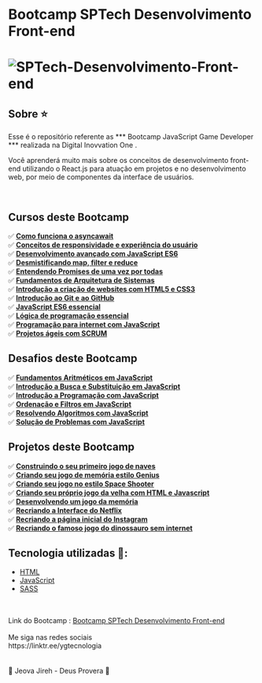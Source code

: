 # Bootcamp SPTech Desenvolvimento Front-end

<h1>
	<img src="https://i.ibb.co/GRQWC7b/SPTech-Desenvolvimento-Front-end.jpg" alt="SPTech-Desenvolvimento-Front-end" border="0">
</h1>
 

## Sobre ⭐️

Esse é o repositório referente as *** Bootcamp JavaScript Game Developer ***  realizada na Digital Inovvation One  .

Você aprenderá muito mais sobre os conceitos de desenvolvimento front-end utilizando o React.js para atuação em projetos e no desenvolvimento web, por meio de componentes da interface de usuários.

<br>

## Cursos deste Bootcamp 

✅ **<a href="Como funciona o asyncawait">Como funciona o asyncawait</a>**<br>
✅ **<a href="Conceitos de responsividade e experiência do usuário">Conceitos de responsividade e experiência do usuário</a>**<br>
✅ **<a href="Desenvolvimento avançado com JavaScript ES6">Desenvolvimento avançado com JavaScript ES6</a>**<br>
✅ **<a href="Desmistificando map, filter e reduce">Desmistificando map, filter e reduce</a>**<br>
✅ **<a href="Entendendo Promises de uma vez por todas">Entendendo Promises de uma vez por todas</a>**<br>
✅ **<a href="Fundamentos de Arquitetura de Sistemas">Fundamentos de Arquitetura de Sistemas</a>**<br>
✅ **<a href="Introdução a criação de websites com HTML5 e CSS3">Introdução a criação de websites com HTML5 e CSS3</a>**<br>
✅ **<a href="Introdução ao Git e ao GitHub">Introdução ao Git e ao GitHub</a>**<br>
✅ **<a href="JavaScript ES6 essencial">JavaScript ES6 essencial</a>**<br>
✅ **<a href="Lógica de programação essencial">Lógica de programação essencial</a>**<br>
✅ **<a href="Programação para internet com JavaScript">Programação para internet com JavaScript</a>**<br>
✅ **<a href="Projetos ágeis com SCRUM">Projetos ágeis com SCRUM</a>**<br>

## Desafios deste Bootcamp 

✅ **<a href="https://github.com/saldanhayg/Bootcamp_JavaScript_Game_Developer_DIO/Desafios/Fundamentos Aritméticos em JavaScript">Fundamentos Aritméticos em JavaScript</a>**<br>
✅ **<a href="https://github.com/saldanhayg/Bootcamp_JavaScript_Game_Developer_DIO/Desafios/Introdução a Busca e Substituição em JavaScript">Introdução a Busca e Substituição em JavaScript</a>**<br>
✅ **<a href="https://github.com/saldanhayg/Bootcamp_JavaScript_Game_Developer_DIO/Desafios/Introdução a Programação com JavaScript">Introdução a Programação com JavaScript</a>**<br>
✅ **<a href="https://github.com/saldanhayg/Bootcamp_JavaScript_Game_Developer_DIO/Desafios/Ordenação e Filtros em JavaScript">Ordenação e Filtros em JavaScript</a>**<br>
✅ **<a href="https://github.com/saldanhayg/Bootcamp_JavaScript_Game_Developer_DIO/Desafios/Resolvendo Algoritmos com JavaScript">Resolvendo Algoritmos com JavaScript</a>**<br>
✅ **<a href="https://github.com/saldanhayg/Bootcamp_JavaScript_Game_Developer_DIO/Desafios/Solução de Problemas com JavaScript">Solução de Problemas com JavaScript</a>**<br>

## Projetos deste Bootcamp 

✅ **<a href="https://saldanhayg.github.io/Jogo-de-Naves-DIO/">Construindo o seu primeiro jogo de naves</a>**<br>
✅ **<a href="https://saldanhayg.github.io/Dio-Projeto-jogo-memoria-estilo-Genius/">Criando seu jogo de memória estilo Genius</a>**<br>
✅ **<a href="https://saldanhayg.github.io/Jogo-no-estilo-Space-Shooter-DIO/">Criando seu jogo no estilo Space Shooter</a>**<br>
✅ **<a href="https://saldanhayg.github.io/Jogo-da-Velha-JavaScript/">Criando seu próprio jogo da velha com HTML e Javascript</a>**<br>
✅ **<a href="https://saldanhayg.github.io/Jogo-da-memoria-Javascript/">Desenvolvendo um jogo da memória</a>**<br>
✅ **<a href="https://saldanhayg.github.io/netflix-clone-interface/"> Recriando a Interface do Netflix</a>**<br>
✅ **<a href="https://saldanhayg.github.io/instagran-flexbox-dio/">Recriando a página inicial do Instagram</a>**<br>
✅ **<a href="https://saldanhayg.github.io/Dio-Projeto-Recriando-Jogo-da-Cobrinha/">Recriando o famoso jogo do dinossauro sem internet</a>**<br>

## Tecnologia utilizadas 🚀:

* <a href="https://www.w3schools.com/html">HTML</a> 
* <a href="https://developer.mozilla.org/pt-BR/docs/Aprender/JavaScript">JavaScript</a>
* <a href="https://pt.wikipedia.org/wiki/Sass_(linguagem_de_folhas_de_estilos)">SASS</a>
<br>
<br>				
Link do Bootcamp : <a href="https://digitalinnovation.one/bootcamps/sp-tech-desenvolvimento-front-end?ref=certificate/229EDB64">Bootcamp SPTech Desenvolvimento Front-end</a>
<br>
<br>
Me siga nas redes sociais<br>
https://linktr.ee/ygtecnologia
<br><br><br>
🙏 Jeova Jireh - Deus Provera 🙏				
		
											
							
					
